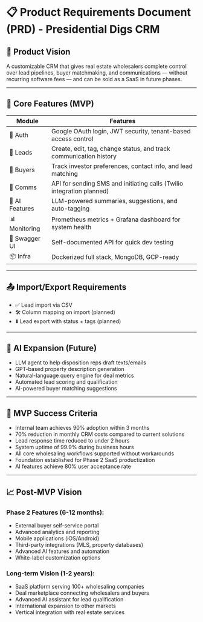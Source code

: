 # 📋 Product Requirements Document (PRD) - Presidential Digs CRM

## 📌 Product Vision

A customizable CRM that gives real estate wholesalers complete control over lead pipelines, buyer matchmaking, and communications — without recurring software fees — and can be sold as a SaaS in future phases.

---

## 🧩 Core Features (MVP)

| Module           | Features                                                              |
|------------------|-----------------------------------------------------------------------|
| 🔐 Auth          | Google OAuth login, JWT security, tenant-based access control         |
| 👥 Leads         | Create, edit, tag, change status, and track communication history     |
| 💼 Buyers        | Track investor preferences, contact info, and lead matching           |
| 📱 Comms         | API for sending SMS and initiating calls (Twilio integration planned) |
| 🤖 AI Features   | LLM-powered summaries, suggestions, and auto-tagging                  |
| 📊 Monitoring    | Prometheus metrics + Grafana dashboard for system health              |
| 🧪 Swagger UI    | Self-documented API for quick dev testing                             |
| 📦 Infra         | Dockerized full stack, MongoDB, GCP-ready                             |

---

## 📤 Import/Export Requirements

- ✅ Lead import via CSV
- 🛠️ Column mapping on import (planned)
- ⬇️ Lead export with status + tags (planned)

---

## 🧠 AI Expansion (Future)

- LLM agent to help disposition reps draft texts/emails
- GPT-based property description generation
- Natural-language query engine for deal metrics
- Automated lead scoring and qualification
- AI-powered buyer matching suggestions

---

## 🎯 MVP Success Criteria

- Internal team achieves 90% adoption within 3 months
- 70% reduction in monthly CRM costs compared to current solutions
- Lead response time reduced to under 2 hours
- System uptime of 99.9% during business hours
- All core wholesaling workflows supported without workarounds
- Foundation established for Phase 2 SaaS productization
- AI features achieve 80% user acceptance rate

---

## 📈 Post-MVP Vision

### Phase 2 Features (6-12 months):
- External buyer self-service portal
- Advanced analytics and reporting
- Mobile applications (iOS/Android)
- Third-party integrations (MLS, property databases)
- Advanced AI features and automation
- White-label customization options

### Long-term Vision (1-2 years):
- SaaS platform serving 100+ wholesaling companies
- Deal marketplace connecting wholesalers and buyers
- Advanced AI assistant for lead qualification
- International expansion to other markets
- Vertical integration with real estate services